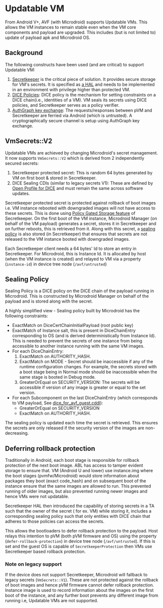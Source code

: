 # Updatable VM

From Android V+, AVF (with Microdroid) supports Updatable VMs. This allows the VM instances to
remain stable even when the VM core components and payload are upgraded. This includes (but is not
limited to) update of payload apk and Microdroid OS.

## Background

The following constructs have been used (and are critical) to support Updatable VM:

1. [Secretkeeper][sk_project] is the critical piece of solution. It provides secure storage for VM's
   secrets. It is specified as [a HAL][secretkeeperhal] and needs to be implemented in an
   environment with privilege higher than protected VM.
1. [DICE Policies][dice_policy]: DICE policy is the mechanism for setting constraints on a DICE
   chain(i.e., identities of a VM). VM seals its secrets using DICE policies, and Secretkeeper
   serves as a policy verifier.
1. [AuthGraph key exchange][authgraphke]: The requests/responses between pVM and Secretkeeper are
   ferried via Android (which is untrusted). A cryptographically secure channel is setup using
   AuthGraph key exchange.

## VmSecrets::V2

Updatable VMs are achieved by changing Microdroid's secret management. It now supports
`VmSecrets::V2` which is derived from 2 independently secured secrets:

1. Secretkeeper protected secret: This is random 64 bytes generated by VM on first boot & stored in
   Secretkeeper.
1. DICE Sealing CDIs (similar to legacy secrets V1): These are defined by
   [Open Profile for DICE][open_dice_spec_cdi] and must remain the same across software updates.

Secretkeeper protected secret is protected against rollback of boot images i.e. VM instance rebooted
with downgraded images will not have access to these secrets. This is done using
[Policy Gated Storage feature](policy_gated_storage) of Secretkeeper. On the first boot of the VM
instance, Microdroid Manager (on behalf of the VM payload) generates a secret, stores it in
Secretkeeper and on further reboots, this is retrieved from it. Along with this secret, a
[sealing policy](#sealing-policy) is also stored (in Secretkeeper) that ensures that secrets are not
released to the VM instance booted with downgraded images.

Each Secretkeeper client needs a 64 bytes' Id to store an entry in Secretkeeper. For Microdroid,
this is Instance Id. It is allocated by host (when the VM instance is created) and relayed to VM via a property (`instance-id`)
in device tree node (`/avf/untrusted`)

## Sealing Policy

Sealing Policy is a DICE policy on the DICE chain of the payload running in Microdroid. This is
constructed by Microdroid Manager on behalf of the payload and is stored along with the secret.

A highly simplified view - Sealing policy built by Microdroid has the following constraints:

- ExactMatch on DiceCertChainInitialPayload (root public key)
- ExactMatch of Instance salt, this is present in DiceChainEntry corresponding to OS (and is derived
  deterministically from Instance Id). This is needed to prevent the secrets of one instance from
  being accessible to another instance running with the same VM images.
- For each DiceChainEntry:
  1. ExactMatch on AUTHORITY_HASH.
  1. ExactMatch on MODE - Secret should be inaccessible if any of the runtime
     configuration changes. For example, the secrets stored with a boot stage being in Normal mode
     should be inaccessible when the same stage is booted in Debug mode.
  1. GreaterOrEqual on SECURITY_VERSION: The secrets will be accessible if version of any
     image is greater or equal to the set version.
- For each Subcomponent on the last DiceChainEntry (which corresponds to VM payload, See
  [dice_for_avf_guest.cddl][dice_for_avf_guest_cddl]):
    - GreaterOrEqual on SECURITY_VERSION
    - ExactMatch on AUTHORITY_HASH.

The sealing policy is updated each time the secret is retrieved. This ensures the secrets are only
released if the security version of the images are non-decreasing.

## Deferring rollback protection

Traditionally in Android, each boot stage is responsible for rollback protection of the next boot
image. ABL has access to tamper evident storage to ensure that. VM (Android U and lower) use
instance.img where the boot stages (pvmfw/Microdroid) would store information about packages they
boot (exact code_hash) and on subsequent boot of the instance ensure that the same images are
allowed to run. This prevented running of older images, but also prevented running newer images and
hence VMs were not updatable.

Secretkeeper HAL then introduced the capability of storing secrets in a TA such that the owner of
the secret ( for ex. VM) while storing it, includes a corresponding sealing policy such that only
entities with DICE chain that adheres to those policies can access the secrets.

This allows the bootloaders to defer rollback protection to the payload. Host relays this intention
to pVM (both pVM firmware and OS) using the property (`defer-rollback-protection`) in device tree
node (`/avf/untrusted`). If this is set and the guest OS is capable of `SecretkeeperProtection` then
VMs use Secretkeeper based rollback protection.

### Note on legacy support

If the device does not support Secretkeeper, Microdroid will fallback to legacy secrets
(`VmSecrets::V1`). These are not protected against the rollback of boot images and hence pVM
firmware cannot defer rollback protection. Instance image is used to record information about the
images on the first boot of the instance, and any further boot prevents any different image from
running i.e, Updatable VMs are not supported.

[authgraphke]: https://cs.android.com/android/platform/superproject/main/+/main:hardware/interfaces/security/authgraph/aidl/android/hardware/security/authgraph/IAuthGraphKeyExchange.aidl
[dice_policy]: https://android.googlesource.com/platform/system/secretkeeper/+/refs/heads/main/dice_policy/
[open_dice_spec_cdi]: https://pigweed.googlesource.com/open-dice/+/HEAD/docs/specification.md#cdi-values
[secretkeeperhal]: https://cs.android.com/android/platform/superproject/main/+/main:hardware/interfaces/security/secretkeeper/aidl/android/hardware/security/secretkeeper/ISecretkeeper.aidl
[sk_project]: https://android.googlesource.com/platform/system/secretkeeper/
[dice_for_avf_guest_cddl]: https://cs.android.com/android/platform/superproject/main/+/main:packages/modules/Virtualization/dice_for_avf_guest.cddl
